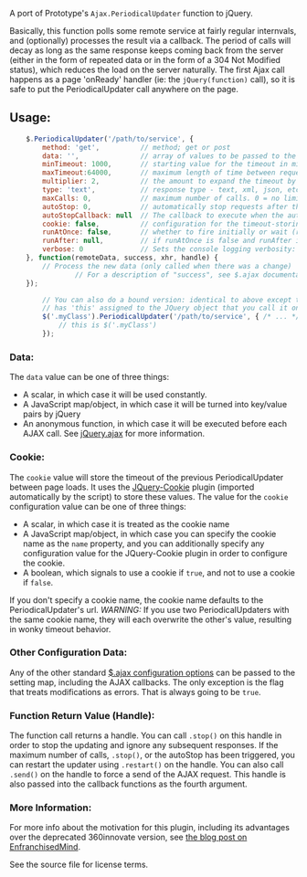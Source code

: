 A port of Prototype's `Ajax.PeriodicalUpdater` function to jQuery.

Basically, this function polls some remote service at fairly regular internvals,
and (optionally) processes the result via a callback.  The period of calls will
decay as long as the same response keeps coming back from the server (either in
the form of repeated data or in the form of a 304 Not Modified status), which
reduces the load on the server naturally.   The first Ajax call happens as a page
'onReady' handler (ie: the `jQuery(function)` call), so it is safe to put the PeriodicalUpdater call
anywhere on the page.

## Usage:

```javascript
    $.PeriodicalUpdater('/path/to/service', {
        method: 'get',          // method; get or post
        data: '',               // array of values to be passed to the page - e.g. {name: "John", greeting: "hello"}
        minTimeout: 1000,       // starting value for the timeout in milliseconds
        maxTimeout:64000,       // maximum length of time between requests
        multiplier: 2,          // the amount to expand the timeout by if the response hasn't changed (up to maxTimeout)
        type: 'text',           // response type - text, xml, json, etc.  See $.ajax config options
        maxCalls: 0,            // maximum number of calls. 0 = no limit.
        autoStop: 0,            // automatically stop requests after this many returns of the same data. 0 = disabled.
        autoStopCallback: null  // The callback to execute when the autoStop condition is reached
        cookie: false,          // configuration for the timeout-storing cookie
        runAtOnce: false,       // whether to fire initially or wait (runAfter || minTimeout) milliseconds
        runAfter: null,         // if runAtOnce is false and runAfter is set, delay the first request by this many milliseconds
        verbose: 0              // Sets the console logging verbosity: 0=none, 1=some, 2=all 
    }, function(remoteData, success, xhr, handle) {
        // Process the new data (only called when there was a change)
				// For a description of "success", see $.ajax documentation
    });

		// You can also do a bound version: identical to above except that the callback function 
		// has 'this' assigned to the JQuery object that you call it on.
		$('.myClass').PeriodicalUpdater('/path/to/service', { /* ... */ }, function(/*...*/) { 
			// this is $('.myClass') 
		});
```

### Data:

The `data` value can be one of three things:

* A scalar, in which case it will be used constantly.
* A JavaScript map/object, in which case it will be turned into key/value pairs by jQuery
* An anonymous function, in which case it will be executed before each AJAX call.  See 
  [jQuery.ajax](http://api.jquery.com/jQuery.ajax/) for more information.

### Cookie:

The `cookie` value will store the timeout of the previous PeriodicalUpdater between page loads. It uses the [JQuery-Cookie](https://github.com/carhartl/jquery-cookie) plugin (imported automatically by the script) to store these values. The value for the `cookie` configuration value can be one of three things:

* A scalar, in which case it is treated as the cookie name
* A JavaScript map/object, in which case you can specify the cookie name as the `name` property,  and you can additionally specify any configuration value for the JQuery-Cookie plugin in order to configure the cookie. 
* A boolean, which signals to use a cookie if `true`, and not to use a cookie if `false`.

If you don't specify a cookie name, the cookie name defaults to the PeriodicalUpdater's url. *WARNING:* If you use two PeriodicalUpdaters with the same cookie name, they will each overwrite the other's value, resulting in wonky timeout behavior.

### Other Configuration Data:

Any of the other standard [$.ajax configuration options](http://api.jquery.com/jQuery.ajax/#jQuery-ajax-settings) 
can be passed to the setting map, including the AJAX callbacks. The only exception is the flag that treats modifications as errors. 
That is always going to be `true`.

### Function Return Value (Handle):

The function call returns a handle.  You can call `.stop()` on this handle in order to stop
the updating and ignore any subsequent responses.  If the maximum number of calls, `.stop()`, or 
the autoStop has been triggered, you can restart the updater using `.restart()` on the handle.
You can also call `.send()` on the handle to force a send of the AJAX request.
This handle is also passed into the callback functions as the fourth argument.

### More Information:

For more info about the motivation for this plugin, including its advantages over the deprecated 360innovate version, see 
[the blog post on EnfranchisedMind](http://blog.enfranchisedmind.com/posts/jquery-periodicalupdater/).

See the source file for license terms.
